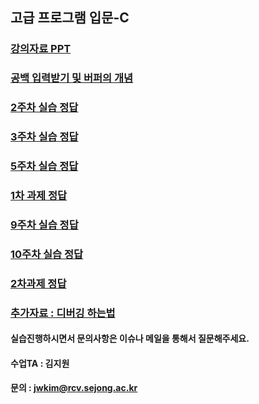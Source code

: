 ## 고급 프로그램 입문-C

### [강의자료 PPT](https://github.com/socome/Programing-C/issues/4)

### [공백 입력받기 및 버퍼의 개념](https://github.com/socome/Programing-C/issues/10)
### [2주차 실습 정답](https://github.com/socome/Programing-C/issues/1)
### [3주차 실습 정답](https://github.com/socome/Programing-C/issues/2)
### [5주차 실습 정답](https://github.com/socome/Programing-C/issues/3)
### [1차 과제 정답](https://github.com/socome/Programing-C/issues/7)
### [9주차 실습 정답](https://github.com/socome/Programing-C/issues/8)
### [10주차 실습 정답](https://github.com/socome/Programing-C/issues/9)
### [2차과제 정답](https://github.com/socome/Programing-C/issues/11)

### [추가자료 : 디버깅 하는법](https://github.com/socome/Programing-C/issues/6)

#### 실습진행하시면서 문의사항은 이슈나 메일을 통해서 질문해주세요.
#### 수업TA : 김지원
#### 문의 : jwkim@rcv.sejong.ac.kr
